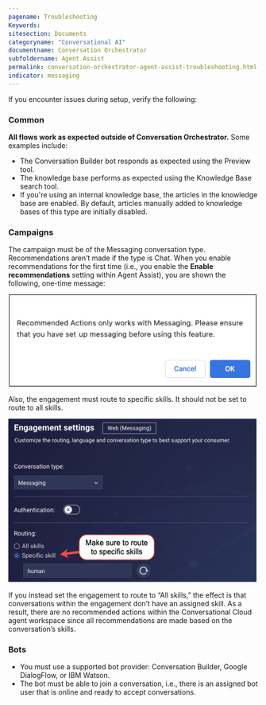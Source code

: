 ```yaml
---
pagename: Troubleshooting
Keywords:
sitesection: Documents
categoryname: "Conversational AI"
documentname: Conversation Orchestrator
subfoldername: Agent Assist
permalink: conversation-orchestrator-agent-assist-troubleshooting.html
indicator: messaging
---
```


If you encounter issues during setup, verify the following:

### Common
**All flows work as expected outside of Conversation Orchestrator.** Some examples include:
* The Conversation Builder bot responds as expected using the Preview tool.
* The knowledge base performs as expected using the Knowledge Base search tool.
* If you're using an internal knowledge base, the articles in the knowledge base are enabled. By default, articles manually added to knowledge bases of this type are initially disabled.

### Campaigns
The campaign must be of the Messaging conversation type. Recommendations aren’t made if the type is Chat. When you enable recommendations for the first time (i.e., you enable the **Enable recommendations** setting within Agent Assist), you are shown the following, one-time message:

<img width="500" src="img/agentassist/message.png">

Also, the engagement must route to specific skills. It should not be set to route to all skills.
 
<img width="500" src="img/agentassist/routing.png">

If you instead set the engagement to route to “All skills,” the effect is that conversations within the engagement don’t have an assigned skill. As a result, there are no recommended actions within the Conversational Cloud agent workspace since all recommendations are made based on the conversation’s skills.

### Bots
* You must use a supported bot provider: Conversation Builder, Google DialogFlow, or IBM Watson.
* The bot must be able to join a conversation, i.e., there is an assigned bot user that is online and ready to accept conversations.
